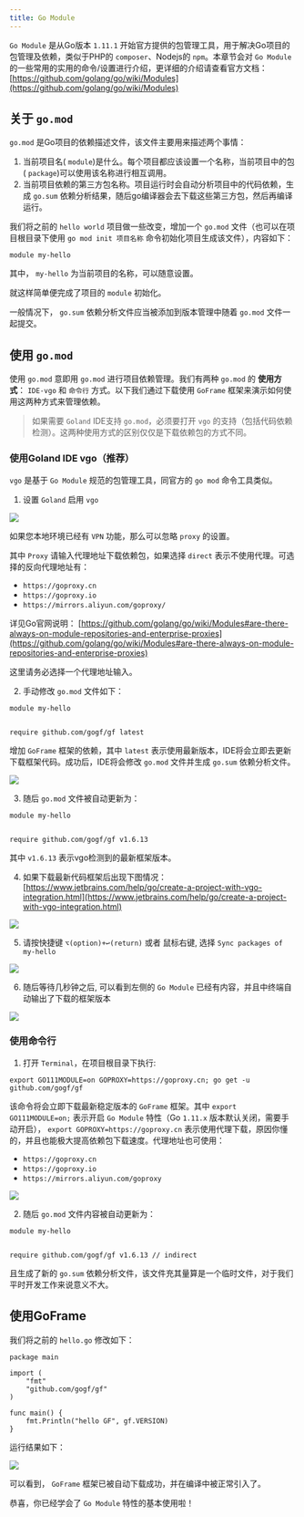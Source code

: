 ```yaml
---
title: Go Module
---
```


`Go Module` 是从Go版本 `1.11.1` 开始官方提供的包管理工具，用于解决Go项目的包管理及依赖，类似于PHP的 `composer`、Nodejs的 `npm`。本章节会对 `Go Module` 的一些常用的实用的命令/设置进行介绍，更详细的介绍请查看官方文档： [https://github.com/golang/go/wiki/Modules](https://github.com/golang/go/wiki/Modules)

## 关于 `go.mod`

`go.mod` 是Go项目的依赖描述文件，该文件主要用来描述两个事情：

1. 当前项目名( `module`)是什么。每个项目都应该设置一个名称，当前项目中的包( `package`)可以使用该名称进行相互调用。
2. 当前项目依赖的第三方包名称。项目运行时会自动分析项目中的代码依赖，生成 `go.sum` 依赖分析结果，随后go编译器会去下载这些第三方包，然后再编译运行。

我们将之前的 `hello world` 项目做一些改变，增加一个 `go.mod` 文件（也可以在项目根目录下使用 `go mod init 项目名称` 命令初始化项目生成该文件），内容如下：

```
module my-hello
```

其中， `my-hello` 为当前项目的名称，可以随意设置。

就这样简单便完成了项目的 `module` 初始化。

一般情况下， `go.sum` 依赖分析文件应当被添加到版本管理中随着 `go.mod` 文件一起提交。

## 使用 `go.mod`

使用 `go.mod` 意即用 `go.mod` 进行项目依赖管理。我们有两种 `go.mod` 的 **使用方式**： `IDE-vgo` 和 `命令行` 方式。以下我们通过下载使用 `GoFrame` 框架来演示如何使用这两种方式来管理依赖。

> 如果需要 `Goland` IDE支持 `go.mod`，必须要打开 `vgo` 的支持（包括代码依赖检测）。这两种使用方式的区别仅仅是下载依赖包的方式不同。

### 使用Goland IDE vgo（推荐）

`vgo` 是基于 `Go Module` 规范的包管理工具，同官方的 `go mod` 命令工具类似。

1. 设置 `Goland` 启用 `vgo`

![](/markdown/f3f9552ca0703fb4e88ae2958b58815c.png)





如果您本地环境已经有 `VPN` 功能，那么可以忽略 `proxy` 的设置。





其中 `Proxy` 请输入代理地址下载依赖包，如果选择 `direct` 表示不使用代理。可选择的反向代理地址有：


   - `https://goproxy.cn`
   - `https://goproxy.io`
   - `https://mirrors.aliyun.com/goproxy/`

详见Go官网说明： [https://github.com/golang/go/wiki/Modules#are-there-always-on-module-repositories-and-enterprise-proxies](https://github.com/golang/go/wiki/Modules#are-there-always-on-module-repositories-and-enterprise-proxies)

这里请务必选择一个代理地址输入。

2. 手动修改 `go.mod` 文件如下：









```
module my-hello


require github.com/gogf/gf latest
```





增加 `GoFrame` 框架的依赖，其中 `latest` 表示使用最新版本，IDE将会立即去更新下载框架代码。成功后，IDE将会修改 `go.mod` 文件并生成 `go.sum` 依赖分析文件。

![](/markdown/cb698537b6d68707fb4c1284530d9f90.png)

3. 随后 `go.mod` 文件被自动更新为：









```
module my-hello


require github.com/gogf/gf v1.6.13
```





其中 `v1.6.13` 表示vgo检测到的最新框架版本。

4. 如果下载最新代码框架后出现下图情况： [https://www.jetbrains.com/help/go/create-a-project-with-vgo-integration.html](https://www.jetbrains.com/help/go/create-a-project-with-vgo-integration.html)

![](/markdown/6c6bad791c9e0eee3c740f9cda0ea5c4.png)

5. 请按快捷键 `⌥(option)+↩(return)` 或者 鼠标右键, 选择 `Sync packages of my-hello`

![](/markdown/cf02717043547f5e1bf0a14b31d40b1c.png)

6. 随后等待几秒钟之后, 可以看到左侧的 `Go Module` 已经有内容，并且中终端自动输出了下载的框架版本

![](/markdown/955367cd46f617411d664c5baa8af9ce.png)


### 使用命令行

1. 打开 `Terminal`，在项目根目录下执行:









```
export GO111MODULE=on GOPROXY=https://goproxy.cn; go get -u github.com/gogf/gf
```





该命令将会立即下载最新稳定版本的 `GoFrame` 框架。其中 `export GO111MODULE=on;` 表示开启 `Go Module` 特性（Go `1.11.x` 版本默认关闭，需要手动开启）， `export GOPROXY=https://goproxy.cn` 表示使用代理下载，原因你懂的，并且也能极大提高依赖包下载速度。代理地址也可使用：


   - `https://goproxy.cn`
   - `https://goproxy.io`
   - `https://mirrors.aliyun.com/goproxy`

![](/markdown/2274104a3ec3a6d2ac7ea35ad374c85c.png)

2. 随后 `go.mod` 文件内容被自动更新为：









```
module my-hello


require github.com/gogf/gf v1.6.13 // indirect
```





且生成了新的 `go.sum` 依赖分析文件，该文件充其量算是一个临时文件，对于我们平时开发工作来说意义不大。


## 使用GoFrame

我们将之前的 `hello.go` 修改如下：

```
package main

import (
    "fmt"
    "github.com/gogf/gf"
)

func main() {
    fmt.Println("hello GF", gf.VERSION)
}
```

运行结果如下：

![](/markdown/d34e6664a3427ca7b3df0ed2d1b8d3b1.png)

可以看到， `GoFrame` 框架已被自动下载成功，并在编译中被正常引入了。

恭喜，你已经学会了 `Go Module` 特性的基本使用啦！